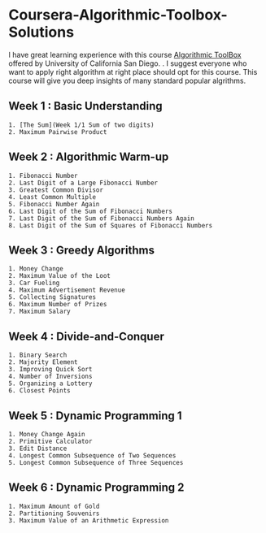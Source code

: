 # **Coursera-Algorithmic-Toolbox-Solutions**

I have great learning experience with this course [Algorithmic ToolBox](https://www.coursera.org/learn/algorithmic-toolbox?) offered by University of California San Diego. . I suggest everyone who want to apply right algorithm at right place should opt for this course. This course will give you deep insights of many standard popular algrithms. 

## Week 1 : Basic Understanding
    1. [The Sum](Week 1/1 Sum of two digits)
    2. Maximum Pairwise Product
   
## Week 2 : Algorithmic Warm-up
    1. Fibonacci Number
    2. Last Digit of a Large Fibonacci Number
    3. Greatest Common Divisor
    4. Least Common Multiple
    5. Fibonacci Number Again
    6. Last Digit of the Sum of Fibonacci Numbers
    7. Last Digit of the Sum of Fibonacci Numbers Again
    8. Last Digit of the Sum of Squares of Fibonacci Numbers
   
## Week 3 : Greedy Algorithms
    1. Money Change
    2. Maximum Value of the Loot
    3. Car Fueling
    4. Maximum Advertisement Revenue
    5. Collecting Signatures
    6. Maximum Number of Prizes
    7. Maximum Salary
    
## Week 4 : Divide-and-Conquer
    1. Binary Search
    2. Majority Element
    3. Improving Quick Sort
    4. Number of Inversions
    5. Organizing a Lottery
    6. Closest Points

## Week 5 : Dynamic Programming 1
    1. Money Change Again
    2. Primitive Calculator
    3. Edit Distance
    4. Longest Common Subsequence of Two Sequences
    5. Longest Common Subsequence of Three Sequences

## Week 6 : Dynamic Programming 2
    1. Maximum Amount of Gold
    2. Partitioning Souvenirs
    3. Maximum Value of an Arithmetic Expression
    
